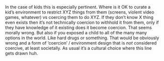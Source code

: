 In the case of kids this is especially pertinent. Where is it OK to curate a kid’s environment to restrict XYZ things from them (screens, violent video games, whatever) vs coercing them to do XYZ. If they don’t know X thing even exists then it’s not technically coercion to withhold it from them, only if they have knowledge of it existing does it become coercion. That seems morally wrong. But also if you exposed a child to all of the many many options in the world. Like hard drugs or something. That would be obviously wrong and a form of ‘coercion’ / environment design that is _not_ considered coercive, at least societally. As usual it’s a cultural choice where this line gets drawn huh.